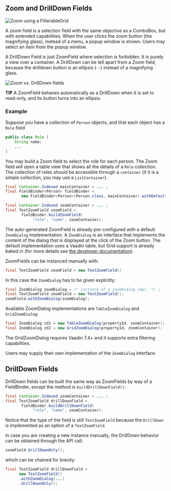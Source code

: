 ## Zoom and DrillDown Fields


![Zoom using a FilterableGrid](https://cloud.githubusercontent.com/assets/380791/5934173/ad9809b2-a6cb-11e4-9237-38a6334c667a.png)


A zoom field is a selection field with the same objective as a ComboBox, but with extended capabilities. When the user clicks the zoom button (the magnifying glass), instead of a menu, a popup window is shown. Users may select an item from the popup window. 

A DrillDown Field is just ZoomField where selection is forbidden. It is purely a view over a container. A DrillDown can be tell apart from a Zoom field, because the drilldown button is an ellipsis (⋯) instead of a magnifying glass.

![Zoom vs. DrillDown fields](http://i.imgur.com/3CMZp5r.png)

**TIP** A ZoomField behaves automatically as a DrillDown when it is set to read-only, and its button turns into an ellipsis.

### Example

Suppose you have a collection of `Person` objects, and that each object has a `Role` field

```java
public class Role {
	String name;
	...
}
```

You may build a Zoom field to select the role for each person. The Zoom field will open a table view that shows all the details of a `Role` collection. The collection of roles should be accessible through a `container` (if it is a simple collection, you may use a `ListContainer`).

```java
final Container.Indexed mainContainer = ... ;
final FieldBinder<Person> fieldBinder = 
       new FieldBinder<Person>(Person.class, mainContainer).withDefaultBehavior();

final Container.Indexed zoomContainer = ... ;
final TextZoomField zoomField = 
       fieldBinder.buildZoomField(
            "role", "name", zoomContainer);
```


The auto-generated ZoomField is already pre-configured with a default `ZoomDialog` implementation. A `ZoomDialog` is an interface that implements the content of the dialog that is displayed at the click of the Zoom button. The default implementation uses a Vaadin table, but Grid support is already baked in (for more details see [the developer documentation](../../../dev/zoomfields/custom-zoom.md)).


ZoomFields can be instanced manually with: 
```java
final TextZoomField zoomField = new TextZoomField()
``` 



In this case the `ZoomDialog` has to be given explicitly:

```java
final ZoomDialog zoomDialog = /* instance of a zoomDialog impl. */ ; 
final TextZoomField zoomField = new TextZoomField();
zoomField.withZoomDialog(zoomDialog);
```


Available ZoomDialog implementations are `TableZoomDialog` and `GridZoomDialog`:

```java
final ZoomDialog zd1 = new TableZoomDialog(propertyId, zoomContainer);
final ZoomDialog zd2 = new GridZoomDialog(propertyId, zoomContainer);
```

The GridZoomDialog requires Vaadin 7.4+ and it supports extra filtering capabilities.

Users may supply their own implementation of the `ZoomDialog` interface.




## DrillDown Fields

DrillDown fields can be built the same way as ZoomFields by way of a FieldBinder, except the method is `buildDrillDownField()`:

```java
final Container.Indexed zoomContainer = ... ;
final TextZoomField drillDownField = 
       fieldBinder.buildDrillDownField(
            "role", "name", zoomContainer);
```

Notice that the type of the field is still `TextZoomField` because the `DrillDown` is implemented as an option of a `TextZoomField`. 

In case you are creating a new instance manually, the DrillDown behavior can be obtained through the API call:

```java
zoomField.drillDownOnly();
```

which can be chained for brevity:
```java
final TextZoomField drillDownField = 
      new TextZoomField()
      .withZoomDialog(...)
      .drillDownOnly();
``` 


